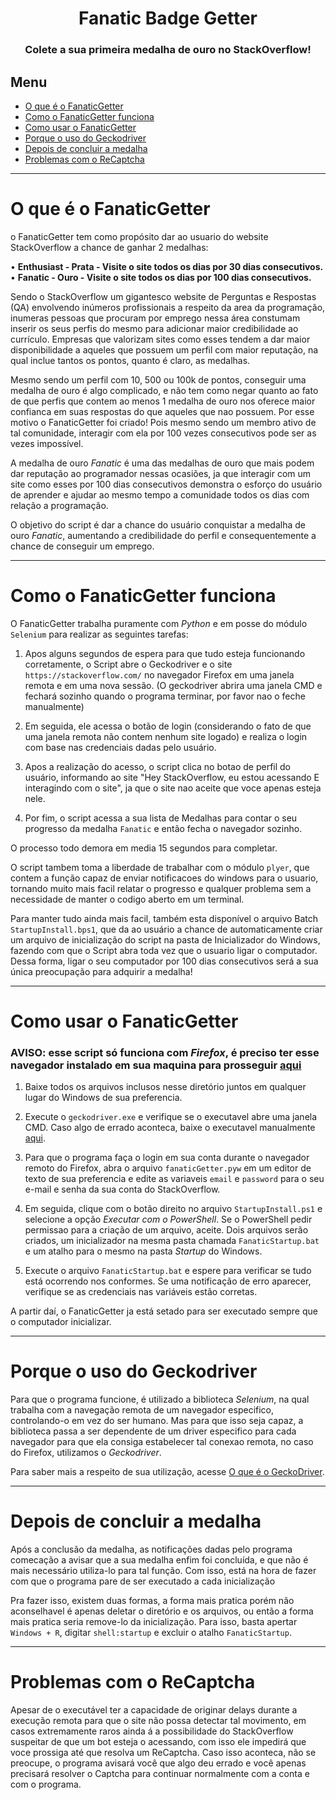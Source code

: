 <!-- FANATIC BADGE GETTER (AmauterProjects) -->

<h1 style="text-align: center;">Fanatic Badge Getter</h1>
<h3 style="text-align: center;">Colete a sua primeira medalha de ouro no StackOverflow!</h3>

## Menu

* [O que é o FanaticGetter](#o-que-é-o-fanaticgetter)
* [Como o FanaticGetter funciona](#como-o-fanaticgetter-funciona)
* [Como usar o FanaticGetter](#como-usar-o-fanaticgetter)
* [Porque o uso do Geckodriver](#porque-o-uso-do-geckodriver)
* [Depois de concluir a medalha](#depois-de-concluir-a-medalha)
* [Problemas com o ReCaptcha](#problemas-com-o-recaptcha)

<hr>

# O que é o FanaticGetter

o FanaticGetter tem como propósito dar ao usuario do website StackOverflow a chance de ganhar 2 medalhas:

• **Enthusiast - Prata - Visite o site todos os dias por 30 dias consecutivos.**<br>
• **Fanatic - Ouro -  Visite o site todos os dias por 100 dias consecutivos.**

Sendo o StackOverflow um gigantesco website de Perguntas e Respostas (QA) envolvendo inúmeros profissionais a respeito da area da programação, inumeras pessoas que procuram por emprego nessa área constumam inserir os seus perfis do mesmo para adicionar maior credibilidade ao currículo. Empresas que valorizam sites como esses tendem a dar maior disponibilidade a aqueles que possuem um perfil com maior reputação, na qual inclue tantos os pontos, quanto é claro, as medalhas.

Mesmo sendo um perfil com 10, 500 ou 100k de pontos, conseguir uma medalha de ouro é algo complicado, e não tem como negar quanto ao fato de que perfis que contem ao menos 1 medalha de ouro nos oferece maior confianca em suas respostas do que aqueles que nao possuem. Por esse motivo o FanaticGetter foi criado! Pois mesmo sendo um membro ativo de tal comunidade, interagir com ela por 100 vezes consecutivos pode ser as vezes impossível.

A medalha de ouro *Fanatic* é uma das medalhas de ouro que mais podem dar reputação ao programador nessas ocasiões, ja que interagir com um site como esses por 100 dias consecutivos demonstra o esforço do usuário de aprender e ajudar ao mesmo tempo a comunidade todos os dias com relação a programação.

O objetivo do script é dar a chance do usuário conquistar a medalha de ouro *Fanatic*, aumentando a credibilidade do perfil e consequentemente a chance de conseguir um emprego.

<hr>

# Como o FanaticGetter funciona

O FanaticGetter trabalha puramente com *Python* e em posse do módulo `Selenium` para realizar as seguintes tarefas:

1. Apos alguns segundos de espera para que tudo esteja funcionando corretamente, o Script abre o Geckodriver e o site `https://stackoverflow.com/` no navegador Firefox em uma janela remota e em uma nova sessão. (O geckodriver abrira uma janela CMD e fechará sozinho quando o programa terminar, por favor nao o feche manualmente)

2. Em seguida, ele acessa o botão de login (considerando o fato de que uma janela remota não contem nenhum site logado) e realiza o login com base nas credenciais dadas pelo usuário.

3. Apos a realização do acesso, o script clica no botao de perfil do usuário, informando ao site "Hey StackOverflow, eu estou acessando E interagindo com o site", ja que o site nao aceite que voce apenas esteja nele.

4. Por fim, o script acessa a sua lista de Medalhas para contar o seu progresso da medalha `Fanatic` e então fecha o navegador sozinho.

O processo todo demora em media 15 segundos para completar.

O script tambem toma a liberdade de trabalhar com o módulo `plyer`, que contem a função capaz de enviar notificacoes do windows para o usuario, tornando muito mais facil relatar o progresso e qualquer problema sem a necessidade de manter o codigo aberto em um terminal.

Para manter tudo ainda mais facil, também esta disponível o arquivo Batch `StartupInstall.bps1`, que da ao usuário a chance de automaticamente criar um arquivo de inicialização do script na pasta de Inicializador do Windows, fazendo com que o Script abra toda vez que o usuario ligar o computador. Dessa forma, ligar o seu computador por 100 dias consecutivos será a sua única preocupação para adquirir a medalha!

<hr>

# Como usar o FanaticGetter

### AVISO: esse script só funciona com *Firefox*, é preciso ter esse navegador instalado em sua maquina para prosseguir [aqui](https://www.mozilla.org/pt-BR/firefox/new/)


1. Baixe todos os arquivos inclusos nesse diretório juntos em qualquer lugar do Windows de sua preferencia.

2. Execute o `geckodriver.exe` e verifique se o executavel abre uma janela CMD. Caso algo de errado aconteca, baixe o executavel manualmente [aqui](https://github.com/mozilla/geckodriver/releases).

3. Para que o programa faça o login em sua conta durante o navegador remoto do Firefox, abra o arquivo `fanaticGetter.pyw` em um editor de texto de sua preferencia e edite as variaveis `email` e `password` para o seu e-mail e senha da sua conta do StackOverflow.

4. Em seguida, clique com o botão direito no arquivo `StartupInstall.ps1` e selecione a opção *Executar com o PowerShell*. Se o PowerShell pedir permissao para a criação de um arquivo, aceite. Dois arquivos serão criados, um inicializador na mesma pasta chamada `FanaticStartup.bat` e um atalho para o mesmo na pasta *Startup* do Windows.
 
5. Execute o arquivo `FanaticStartup.bat` e espere para verificar se tudo está ocorrendo nos conformes. Se uma notificação de erro aparecer, verifique se as credenciais nas variáveis estão corretas.

A partir daí, o FanaticGetter ja está setado para ser executado sempre que o computador inicializar.

<hr>

# Porque o uso do Geckodriver

Para que o programa funcione, é utilizado a biblioteca *Selenium*, na qual trabalha com a navegação remota de um navegador especifico, controlando-o em vez do ser humano. Mas para que isso seja capaz, a biblioteca passa a ser dependente de um driver especifico para cada navegador para que ela consiga estabelecer tal conexao remota, no caso do Firefox, utilizamos o *Geckodriver*.

Para saber mais a respeito de sua utilização, acesse [O que é o GeckoDriver](https://www.softwaretestinghelp.com/geckodriver-selenium-tutorial/#What_is_GeckoDriver).

<hr>

# Depois de concluir a medalha

Após a conclusão da medalha, as notificações dadas pelo programa comecação a avisar que a sua medalha enfim foi concluída, e que não é mais necessário utiliza-lo para tal função. Com isso, está na hora de fazer com que o programa pare de ser executado a cada inicialização

Pra fazer isso, existem duas formas, a forma mais pratica porém não aconselhavel é apenas deletar o diretório e os arquivos, ou então a forma mais pratica seria remove-lo da inicialização. Para isso, basta apertar `Windows + R`, digitar `shell:startup` e excluir o atalho `FanaticStartup`.

<hr>

# Problemas com o ReCaptcha

Apesar de o executável ter a capacidade de originar delays durante a execução remota para que o site não possa detectar tal movimento, em casos extremamente raros ainda á a possibilidade do StackOverflow suspeitar de que um bot esteja o acessando, com isso ele impedirá que voce prossiga até que resolva um ReCaptcha. Caso isso aconteca, não se preocupe, o programa avisará você que algo deu errado e você apenas precisará resolver o Captcha para continuar normalmente com a conta e com o programa.